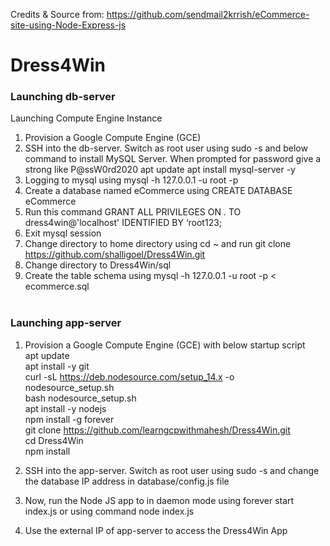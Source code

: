 Credits & Source from: https://github.com/sendmail2krrish/eCommerce-site-using-Node-Express-js

# Dress4Win

### Launching db-server
Launching Compute Engine Instance
1.	Provision a Google Compute Engine (GCE)
2.	SSH into the db-server. Switch as root user using sudo -s and below command to install MySQL Server. When prompted for password give a strong like P@ssW0rd2020
apt update
apt install mysql-server -y
3.	Logging to mysql using mysql -h 127.0.0.1 -u root -p
4.	Create a database named eCommerce using CREATE DATABASE eCommerce
5.	Run this command GRANT ALL PRIVILEGES ON *.* TO dress4win@'localhost' IDENTIFIED BY ‘root123; 
6.	Exit mysql session
7.	Change directory to home directory using cd ~ and run git clone https://github.com/shalligoel/Dress4Win.git
8.	Change directory to Dress4Win/sql
9.	Create the table schema using mysql -h 127.0.0.1 -u root -p < ecommerce.sql<br><br>

### Launching app-server
1.	Provision a Google Compute Engine (GCE) with below startup script
<br>apt update<br>
apt install -y git<br>
curl -sL https://deb.nodesource.com/setup_14.x -o nodesource_setup.sh <br>
bash nodesource_setup.sh<br>
apt install -y nodejs<br>
npm install -g forever<br>
git clone https://github.com/learngcpwithmahesh/Dress4Win.git<br>
cd Dress4Win<br>
npm install<br>

2. SSH into the app-server. Switch as root user using sudo -s and change the database IP address in database/config.js file
3. Now, run the Node JS app to in daemon mode using forever start index.js or using command
node index.js<br>
4. Use the external IP of app-server to access the Dress4Win App<br>

